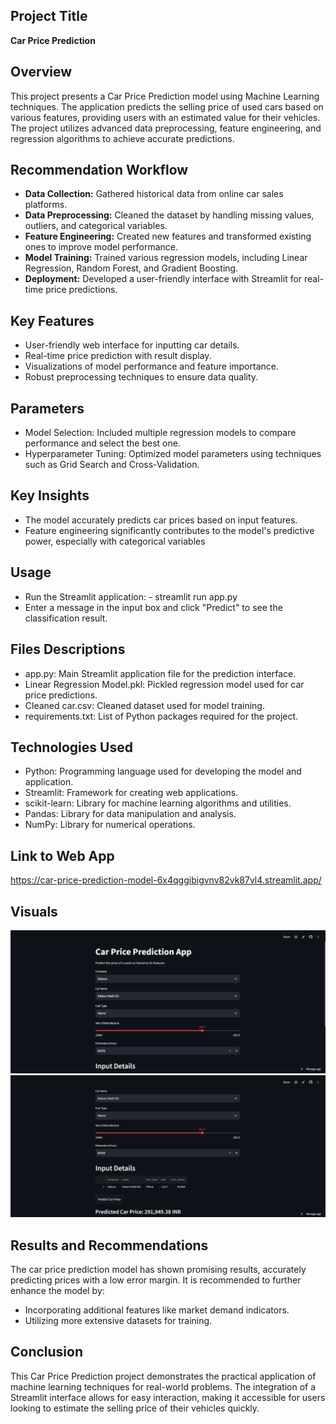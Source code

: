 ## Project Title

**Car Price Prediction**

## Overview

This project presents a Car Price Prediction model using Machine Learning techniques. The application predicts the selling price of used cars based on various features, providing users with an estimated value for their vehicles. The project utilizes advanced data preprocessing, feature engineering, and regression algorithms to achieve accurate predictions.

## Recommendation Workflow

- **Data Collection:** Gathered historical data from online car sales platforms.
- **Data Preprocessing:** Cleaned the dataset by handling missing values, outliers, and categorical variables.
- **Feature Engineering:** Created new features and transformed existing ones to improve model performance.
- **Model Training:** Trained various regression models, including Linear Regression, Random Forest, and Gradient Boosting.
- **Deployment:** Developed a user-friendly interface with Streamlit for real-time price predictions.

## Key Features

- User-friendly web interface for inputting car details.
- Real-time price prediction with result display.
- Visualizations of model performance and feature importance.
- Robust preprocessing techniques to ensure data quality.

## Parameters

- Model Selection: Included multiple regression models to compare performance and select the best one.
- Hyperparameter Tuning: Optimized model parameters using techniques such as Grid Search and Cross-Validation.

## Key Insights

- The model accurately predicts car prices based on input features.
- Feature engineering significantly contributes to the model's predictive power, especially with categorical variables

## Usage
- Run the Streamlit application: - streamlit run app.py
- Enter a message in the input box and click "Predict" to see the classification result.

## Files Descriptions
- app.py: Main Streamlit application file for the prediction interface.
- Linear Regression Model.pkl: Pickled regression model used for car price predictions.
- Cleaned car.csv: Cleaned dataset used for model training.
- requirements.txt: List of Python packages required for the project.

## Technologies Used

- Python: Programming language used for developing the model and application.
- Streamlit: Framework for creating web applications.
- scikit-learn: Library for machine learning algorithms and utilities.
- Pandas: Library for data manipulation and analysis.
- NumPy: Library for numerical operations.

## Link to Web App

https://car-price-prediction-model-6x4qggibigvnv82vk87vl4.streamlit.app/

## Visuals

![Weblink](ss1.png)
![Weblink](ss2.png)

## Results and Recommendations
The car price prediction model has shown promising results, accurately predicting prices with a low error margin. It is recommended to further enhance the model by:

- Incorporating additional features like market demand indicators.
- Utilizing more extensive datasets for training.

## Conclusion

This Car Price Prediction project demonstrates the practical application of machine learning techniques for real-world problems. The integration of a Streamlit interface allows for easy interaction, making it accessible for users looking to estimate the selling price of their vehicles quickly.

